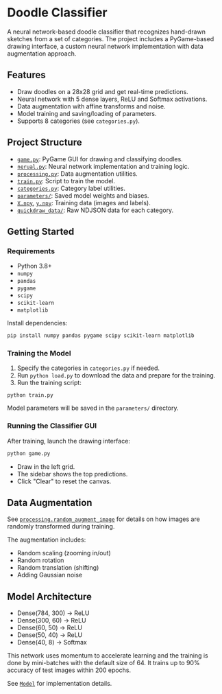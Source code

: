 # Doodle Classifier

A neural network-based doodle classifier that recognizes hand-drawn sketches from a set of categories. The project includes a PyGame-based drawing interface, a custom neural network implementation with data augmentation approach.

## Features

- Draw doodles on a 28x28 grid and get real-time predictions.
- Neural network with 5 dense layers, ReLU and Softmax activations.
- Data augmentation with affine transforms and noise.
- Model training and saving/loading of parameters.
- Supports 8 categories (see `categories.py`).

## Project Structure

- [`game.py`](game.py): PyGame GUI for drawing and classifying doodles.
- [`nerual.py`](nerual.py): Neural network implementation and training logic.
- [`processing.py`](processing.py): Data augmentation utilities.
- [`train.py`](train.py): Script to train the model.
- [`categories.py`](categories.py): Category label utilities.
- [`parameters/`](parameters/): Saved model weights and biases.
- [`X.npy`](X.npy), [`y.npy`](y.npy): Training data (images and labels).
- [`quickdraw_data/`](quickdraw_data/): Raw NDJSON data for each category.

## Getting Started

### Requirements

- Python 3.8+
- `numpy`
- `pandas`
- `pygame`
- `scipy`
- `scikit-learn`
- `matplotlib`

Install dependencies:

```sh
pip install numpy pandas pygame scipy scikit-learn matplotlib
```

### Training the Model

1. Specify the categories in `categories.py` if needed.
2. Run ```python load.py``` to download the data and prepare for the training.
2. Run the training script:

```
python train.py
```

Model parameters will be saved in the `parameters/` directory.

### Running the Classifier GUI

After training, launch the drawing interface:

```sh
python game.py
```

- Draw in the left grid.
- The sidebar shows the top predictions.
- Click "Clear" to reset the canvas.

## Data Augmentation

See [`processing.random_augment_image`](processing.py) for details on how images are randomly transformed during training.

The augmentation includes:
- Random scaling (zooming in/out)
- Random rotation
- Random translation (shifting)
- Adding Gaussian noise

## Model Architecture

- Dense(784, 300) → ReLU
- Dense(300, 60) → ReLU
- Dense(60, 50) → ReLU
- Dense(50, 40) → ReLU
- Dense(40, 8) → Softmax

This network uses momentum to accelerate learning and the training is done by mini-batches with the default size of 64. It trains up to 90% accuracy of test images within 200 epochs.

See [`Model`](nerual.py) for implementation details.

